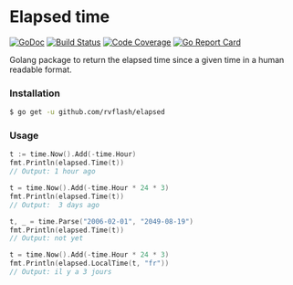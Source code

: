 # Elapsed time

[![GoDoc](https://godoc.org/github.com/rvflash/elapsed?status.svg)](https://godoc.org/github.com/rvflash/elapsed)
[![Build Status](https://img.shields.io/travis/rvflash/elapsed.svg)](https://travis-ci.org/rvflash/elapsed)
[![Code Coverage](https://img.shields.io/codecov/c/github/rvflash/elapsed.svg)](http://codecov.io/github/rvflash/elapsed?branch=master)
[![Go Report Card](https://goreportcard.com/badge/github.com/rvflash/elapsed)](https://goreportcard.com/report/github.com/rvflash/elapsed)

Golang package to return the elapsed time since a given time in a human readable format.


### Installation

```bash
$ go get -u github.com/rvflash/elapsed
```

### Usage

```go
t := time.Now().Add(-time.Hour)
fmt.Println(elapsed.Time(t))
// Output: 1 hour ago

t = time.Now().Add(-time.Hour * 24 * 3)
fmt.Println(elapsed.Time(t))
// Output:  3 days ago

t, _ = time.Parse("2006-02-01", "2049-08-19")
fmt.Println(elapsed.Time(t))
// Output: not yet

t = time.Now().Add(-time.Hour * 24 * 3)
fmt.Println(elapsed.LocalTime(t, "fr"))
// Output: il y a 3 jours
```
